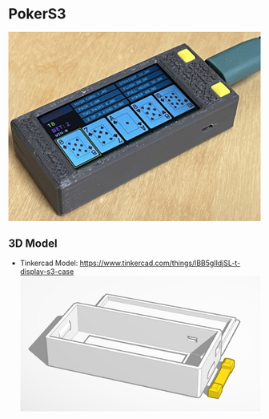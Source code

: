 # PokerS3  

![image](https://github.com/Chihhao/PokerS3/blob/main/images/1.jpg)  

## 3D Model  
* Tinkercad Model: https://www.tinkercad.com/things/lBB5gIldjSL-t-display-s3-case 
![image](https://github.com/Chihhao/PokerS3/blob/main/images/case.png)  
